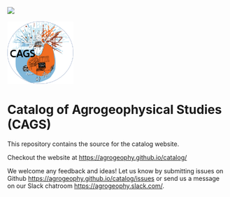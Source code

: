 [<img src="https://img.shields.io/badge/Slack-agrogeophy-1.svg?logo=slack">](https://agrogeophy.slack.com)

[<img src="docsrc/CAGS.png" width=30%>](https://agrogeophy.github.io/catalog/docs)
    

# Catalog of Agrogeophysical Studies (CAGS)
This repository contains the source for the catalog website.

Checkout the website at https://agrogeophy.github.io/catalog/ 

We welcome any feedback and ideas!
Let us know by submitting 
issues on Github https://agrogeophy.github.io/catalog/issues
or send us a message on our
Slack chatroom https://agrogeophy.slack.com/.
